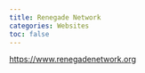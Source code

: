 ```yaml
---
title: Renegade Network
categories: Websites
toc: false
---
```

https://www.renegadenetwork.org

<!-- <img src="https://res.cloudinary.com/alchemist-cookbook/image/upload/w_200,f_auto/anthony-russano/me.jpg" style="border-radius: 5px; float:left; margin: 5px;"> -->